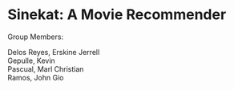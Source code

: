 # Sinekat: A Movie Recommender




Group Members:

Delos Reyes, Erskine Jerrell<br>
Gepulle, Kevin<br>
Pascual, Marl Christian<br>
Ramos, John Gio
